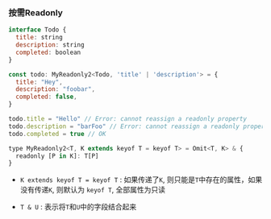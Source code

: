 ### 按需Readonly

```javascript
interface Todo {
  title: string
  description: string
  completed: boolean
}

const todo: MyReadonly2<Todo, 'title' | 'description'> = {
  title: "Hey",
  description: "foobar",
  completed: false,
}

todo.title = "Hello" // Error: cannot reassign a readonly property
todo.description = "barFoo" // Error: cannot reassign a readonly property
todo.completed = true // OK
```

```javascript
type MyReadonly2<T, K extends keyof T = keyof T> = Omit<T, K> & {
  readonly [P in K]: T[P]
}
```

* `K extends keyof T = keyof T` : 如果传递了`K`, 则只能是`T`中存在的属性，如果没有传递`K`, 则默认为 `keyof T`, 全部属性为只读

* `T & U` : 表示将`T`和`U`中的字段结合起来
